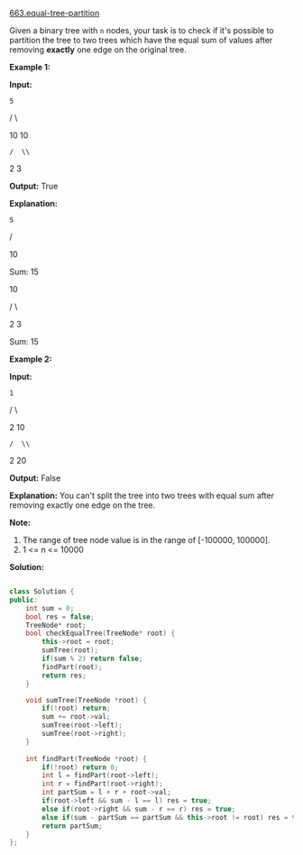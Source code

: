 [663.equal-tree-partition](https://leetcode.com/problems/equal-tree-partition/)  

Given a binary tree with `n` nodes, your task is to check if it's possible to partition the tree to two trees which have the equal sum of values after removing **exactly** one edge on the original tree.

**Example 1:**  

  
**Input:**     
  
    5
  
   / \\
  
  10 10
  
    /  \\
  
   2   3
  

  
**Output:** True
  
**Explanation:** 
  
    5
  
   / 
  
  10
  
      
  
Sum: 15
  

  
   10
  
  /  \\
  
 2    3
  

  
Sum: 15
  

**Example 2:**  

  
**Input:**     
  
    1
  
   / \\
  
  2  10
  
    /  \\
  
   2   20
  

  
**Output:** False
  
**Explanation:** You can't split the tree into two trees with equal sum after removing exactly one edge on the tree.
  

**Note:**  

1.  The range of tree node value is in the range of \[-100000, 100000\].
2.  1 <= n <= 10000  



**Solution:**  

```cpp

class Solution {
public:
    int sum = 0;
    bool res = false;
    TreeNode* root;
    bool checkEqualTree(TreeNode* root) {
        this->root = root;
        sumTree(root);
        if(sum % 2) return false;
        findPart(root);
        return res;
    }

    void sumTree(TreeNode *root) {
        if(!root) return;
        sum += root->val;
        sumTree(root->left);
        sumTree(root->right);
    }
    
    int findPart(TreeNode *root) {
        if(!root) return 0;
        int l = findPart(root->left);
        int r = findPart(root->right);
        int partSum = l + r + root->val;
        if(root->left && sum - l == l) res = true;
        else if(root->right && sum - r == r) res = true;
        else if(sum - partSum == partSum && this->root != root) res = true;
        return partSum;
    }
};
```
      